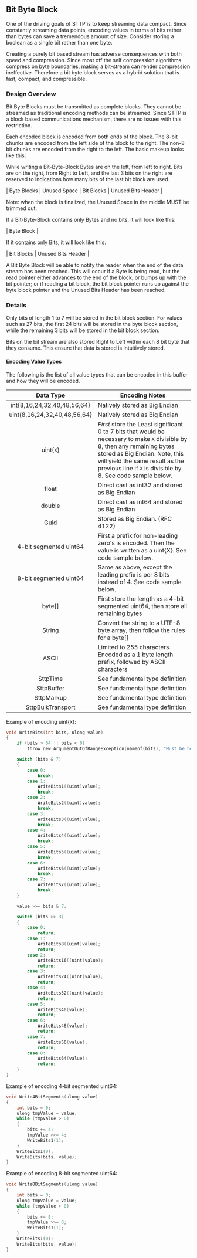 ## Bit Byte Block

One of the driving goals of STTP is to keep streaming data compact. Since constantly streaming data points, encoding values in terms of bits rather than bytes can save a tremendous amount of size. Consider storing a boolean as a single bit rather than one byte. 

Creating a purely bit based stream has adverse consequences with both speed and compression. Since most off the self compression algorithms compress on byte boundaries, making a bit-stream can render compression ineffective. Therefore a bit byte block serves as a hybrid solution that is fast, compact, and compressible. 

### Design Overview

Bit Byte Blocks must be transmitted as complete blocks. They cannot be streamed as traditional encoding methods can be streamed. Since STTP is a block based communications mechanism, there are no issues with this restriction. 

Each encoded block is encoded from both ends of the block. The 8-bit chunks are encoded from the left side of the block to the right. The non-8 bit chunks are encoded from the right to the left. The basic makeup looks like this:

While writing a Bit-Byte-Block Bytes are on the left, from left to right. Bits are on the right, from Right to Left, and the last 3 bits on the right are reserved to indications how many bits of the last bit block are used. 

  | Byte Blocks  | Unused Space | Bit Blocks | Unused Bits Header |

Note: when the block is finalized, the Unused Space in the middle MUST be trimmed out. 

If a Bit-Byte-Block contains only Bytes and no bits, it will look like this:

 | Byte Block |

If it contains only Bits, it will look like this:

 | Bit Blocks | Unused Bits Header |

A Bit Byte Block will be able to notify the reader when the end of the data stream has been reached. This will occur if a Byte is being read, but the read pointer either advances to the end of the block, or bumps up with the bit pointer; or if reading a bit block, the bit block pointer runs up against the byte block pointer and the Unused Bits Header has been reached.

### Details

Only bits of length 1 to 7 will be stored in the bit block section. For values such as 27 bits, the first 24 bits will be stored in the byte block section, while the remaining 3 bits will be stored in the bit block section.

Bits on the bit stream are also stored Right to Left within each 8 bit byte that they consume. This ensure that data is stored is intuitively stored.

#### Encoding Value Types

The following is the list of all value types that can be encoded in this buffer and how they will be encoded.

| Data Type                     | Encoding Notes   |
|:-----------------------------:| ---------------- |
| int{8,16,24,32,40,48,56,64}   | Natively stored as Big Endian |
| uint{8,16,24,32,40,48,56,64}  | Natively stored as Big Endian |
| uint{`X`}                     | *First* store the Least significant 0 to 7 bits that would be necessary to make `X` divisible by 8, then any remaining bytes stored as Big Endian. Note, this will yield the same result as the previous line if `X` is divisible by 8. See code sample below. |
| float                         | Direct cast as int32 and stored as Big Endian |
| double                        | Direct cast as int64 and stored as Big Endian |
| Guid                          | Stored as Big Endian. (RFC 4122) |
| 4-bit segmented uint64        | First a prefix for non-leading zero's is encoded. Then the value is written as a uint{X}. See code sample below. |
| 8-bit segmented uint64        | Same as above, except the leading prefix is per 8 bits instead of 4. See code sample below. |
| byte[]                        | First store the length as a 4-bit segmented uint64, then store all remaining bytes |
| String                        | Convert the string to a UTF-8 byte array, then follow the rules for a byte[] |
| ASCII                         | Limited to 255 characters. Encoded as a 1 byte length prefix, followed by ASCII characters |
| SttpTime                      | See fundamental type definition |
| SttpBuffer                    | See fundamental type definition |
| SttpMarkup                    | See fundamental type definition |
| SttpBulkTransport             | See fundamental type definition |

Example of encoding uint{`X`}:
``` C
void WriteBits(int bits, ulong value)
{
    if (bits > 64 || bits < 0)
        throw new ArgumentOutOfRangeException(nameof(bits), "Must be between 0 and 64 inclusive");

    switch (bits & 7)
    {
        case 0:
            break;
        case 1:
            WriteBits1((uint)value);
            break;
        case 2:
            WriteBits2((uint)value);
            break;
        case 3:
            WriteBits3((uint)value);
            break;
        case 4:
            WriteBits4((uint)value);
            break;
        case 5:
            WriteBits5((uint)value);
            break;
        case 6:
            WriteBits6((uint)value);
            break;
        case 7:
            WriteBits7((uint)value);
            break;
    }

    value >>= bits & 7;

    switch (bits >> 3)
    {
        case 0:
            return;
        case 1:
            WriteBits8((uint)value);
            return;
        case 2:
            WriteBits16((uint)value);
            return;
        case 3:
            WriteBits24((uint)value);
            return;
        case 4:
            WriteBits32((uint)value);
            return;
        case 5:
            WriteBits40(value);
            return;
        case 6:
            WriteBits48(value);
            return;
        case 7:
            WriteBits56(value);
            return;
        case 8:
            WriteBits64(value);
            return;
    }
}
```

Example of encoding 4-bit segmented uint64:
``` C
void Write4BitSegments(ulong value)
{
    int bits = 0;
    ulong tmpValue = value;
    while (tmpValue > 0)
    {
        bits += 4;
        tmpValue >>= 4;
        WriteBits1(1);
    }
    WriteBits1(0);
    WriteBits(bits, value); 
}
```

Example of encoding 8-bit segmented uint64:
``` C
void Write8BitSegments(ulong value)
{
    int bits = 0;
    ulong tmpValue = value;
    while (tmpValue > 0)
    {
        bits += 8;
        tmpValue >>= 8;
        WriteBits1(1);
    }
    WriteBits1(0);
    WriteBits(bits, value); 
}
```

